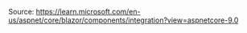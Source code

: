 Source: https://learn.microsoft.com/en-us/aspnet/core/blazor/components/integration?view=aspnetcore-9.0